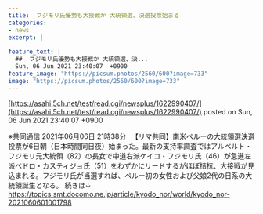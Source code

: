 ```yaml
---
title:  フジモリ氏優勢も大接戦か 大統領選、決選投票始まる  
categories:
- news
excerpt: |
  
feature_text: |
  ##  フジモリ氏優勢も大接戦か 大統領選、決...
  Sun, 06 Jun 2021 23:40:07  +0900
feature_image: "https://picsum.photos/2560/600?image=733"
image: "https://picsum.photos/2560/600?image=733"
---
```


[https://asahi.5ch.net/test/read.cgi/newsplus/1622990407/](https://asahi.5ch.net/test/read.cgi/newsplus/1622990407/)
posted on Sun, 06 Jun 2021 23:40:07  +0900

<!--more-->

※共同通信 2021年06月06日 21時38分 　【リマ共同】南米ペルーの大統領選決選投票が6日朝（日本時間同日夜）始まった。最新の支持率調査ではアルベルト・フジモリ元大統領（82）の長女で中道右派ケイコ・フジモリ氏（46）が急進左派ペドロ・カスティジョ氏（51）をわずかにリードするがほぼ拮抗、大接戦が見込まれる。フジモリ氏が当選すれば、ペルー初の女性および父娘2代の日系の大統領誕生となる。 続きは↓ https://topics.smt.docomo.ne.jp/article/kyodo_nor/world/kyodo_nor-2021060601001798
